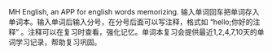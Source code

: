 MH English, an APP for english words memorizing.
输入单词回车把单词存入单词本。输入单词后输入分号，在分号后面可以写注释，格式如 “hello;你好的注释” 。注释可以在复习时查看，强化记忆。单词本复习会提供最近1,2,4,7,10天的单词学习记录，帮助复习巩固。
